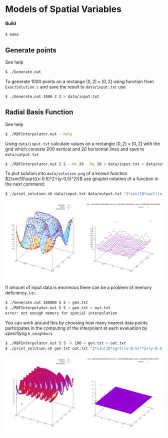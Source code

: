 # Models of Spatial Variables

#### Build
```bash
$ make
```

## Generate points
See help
```bash
$ ./Generate.out
```
To generate 1000 points on a rectange $[0, 2]\times[0, 2]$ using function from `ExactSolution.c` and save the result to `data/input.txt` use
```bash
$ ./Generate.out 1000 2 2 > data/input.txt
```

## Radial Basis Function
See help
```bash
$ ./RBFInterpolator.out --help
```
Using `data/input.txt` calculate values on a rectangle $[0, 2]\times[0, 2]$ with
the grid which consists 200 vertical and 20 horizontal lines and save to `data/output.txt`
```bash
$ ./RBFInterpolator.out 2 2 --Nx 20 --Ny 20 < data/input.txt > data/output.txt
```
To plot solution into `data/solution.png` of a known function $2\sin(10\sqrt{(x-0.5)^2+(y-0.5)^2})$ use gnuplot notation of a function in the next command:
```bash
$ ./print_solution.sh data/input.txt data/output.txt "2*sin(10*sqrt((x-0.5)**2+(y-0.5)**2))" data/solution.png
```

![solution.png](data/solution.png)

If amount of input data is enormous there can be a problem of memory deficiency, i.e.:
```bash
$ ./Generate.out 100000 5 5 > gen.txt
$ ./RBFInterpolator.out 5 5 < gen.txt > out.txt
error: not enough memory for spatial interpolation
```
You can work around this by choosing how many nearest data points participates in the computing of the interpolant at each evaluation by specifiyng `k_neighbors`
```bash
$ ./RBFInterpolator.out 5 5 -k 100 < gen.txt > out.txt
$ ./print_solution.sh gen.txt out.txt "2*sin(10*sqrt((x-0.5)**2+(y-0.5)**2))" data/knn_solution.png
```

![knn_solution.png](data/knn_solution.png)

